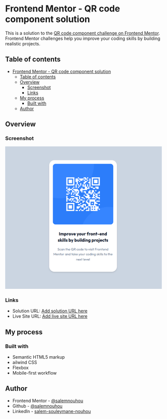 # Frontend Mentor - QR code component solution

This is a solution to the [QR code component challenge on Frontend Mentor](https://www.frontendmentor.io/challenges/qr-code-component-iux_sIO_H). Frontend Mentor challenges help you improve your coding skills by building realistic projects. 

## Table of contents

- [Frontend Mentor - QR code component solution](#frontend-mentor---qr-code-component-solution)
  - [Table of contents](#table-of-contents)
  - [Overview](#overview)
    - [Screenshot](#screenshot)
    - [Links](#links)
  - [My process](#my-process)
    - [Built with](#built-with)
  - [Author](#author)


## Overview

### Screenshot

![](./screenshot.png)


### Links

- Solution URL: [Add solution URL here](https://your-solution-url.com)
- Live Site URL: [Add live site URL here](https://your-live-site-url.com)

## My process

### Built with

- Semantic HTML5 markup
- ailwind CSS
- Flexbox
- Mobile-first workflow



## Author

- Frontend Mentor - [@salemnouhou](https://www.frontendmentor.io/profile/salemnouhou)
- Github - [@salemnouhou](https://github.com/salemnouhou)
- LinkedIn - [salem-souleymane-nouhou](https://www.linkedin.com/in/salem-souleymane-nouhou-a96893312/)
